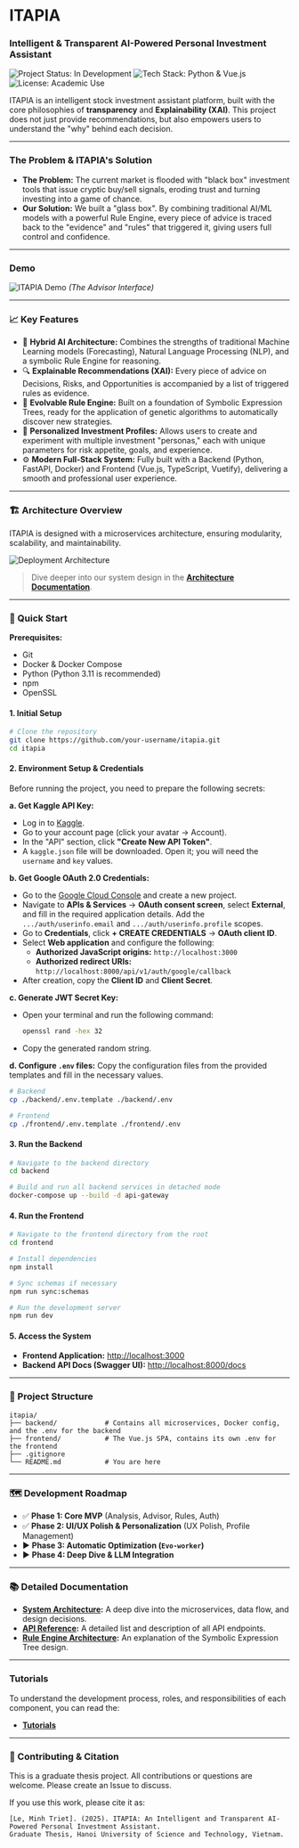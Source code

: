 # ITAPIA
### Intelligent & Transparent AI-Powered Personal Investment Assistant

![Project Status: In Development](https://img.shields.io/badge/status-in_development-yellowgreen) ![Tech Stack: Python & Vue.js](https://img.shields.io/badge/tech-Python|Vue.js|FastAPI|ScikitLearn|BERT|TALib-blue) ![License: Academic Use](https://img.shields.io/badge/license-Academic_Use-lightgrey)

ITAPIA is an intelligent stock investment assistant platform, built with the core philosophies of **transparency** and **Explainability (XAI)**. This project does not just provide recommendations, but also empowers users to understand the "why" behind each decision.

---

### The Problem & ITAPIA's Solution

*   **The Problem:** The current market is flooded with "black box" investment tools that issue cryptic buy/sell signals, eroding trust and turning investing into a game of chance.
*   **Our Solution:** We built a "glass box". By combining traditional AI/ML models with a powerful Rule Engine, every piece of advice is traced back to the "evidence" and "rules" that triggered it, giving users full control and confidence.

---

### Demo
<!-- Insert screenshot or GIF demo here -->
![ITAPIA Demo](./doc/public/itapia-demo.gif)
*(The Advisor Interface)*

---

### 📈 Key Features

*   🧠 **Hybrid AI Architecture:** Combines the strengths of traditional Machine Learning models (Forecasting), Natural Language Processing (NLP), and a symbolic Rule Engine for reasoning.
*   🔍 **Explainable Recommendations (XAI):** Every piece of advice on Decisions, Risks, and Opportunities is accompanied by a list of triggered rules as evidence.
*   🧬 **Evolvable Rule Engine:** Built on a foundation of Symbolic Expression Trees, ready for the application of genetic algorithms to automatically discover new strategies.
*   👤 **Personalized Investment Profiles:** Allows users to create and experiment with multiple investment "personas," each with unique parameters for risk appetite, goals, and experience.
*   ⚙️ **Modern Full-Stack System:** Fully built with a Backend (Python, FastAPI, Docker) and Frontend (Vue.js, TypeScript, Vuetify), delivering a smooth and professional user experience.

---

### 🏗️ Architecture Overview

ITAPIA is designed with a microservices architecture, ensuring modularity, scalability, and maintainability.

![Deployment Architecture](./doc/diagram/UML-deployment.png)

> Dive deeper into our system design in the **[Architecture Documentation](./doc/public/itapia-mvp-v1.0.md)**.

---

### 🚀 Quick Start

**Prerequisites:**
*   Git
*   Docker & Docker Compose
*   Python (Python 3.11 is recommended)
*   npm
*   OpenSSL

#### 1. Initial Setup

```bash
# Clone the repository
git clone https://github.com/your-username/itapia.git
cd itapia
```

#### 2. Environment Setup & Credentials

Before running the project, you need to prepare the following secrets:

**a. Get Kaggle API Key:**
*   Log in to [Kaggle](https://www.kaggle.com/).
*   Go to your account page (click your avatar -> Account).
*   In the "API" section, click **"Create New API Token"**.
*   A `kaggle.json` file will be downloaded. Open it; you will need the `username` and `key` values.

**b. Get Google OAuth 2.0 Credentials:**
*   Go to the [Google Cloud Console](https://console.cloud.google.com/) and create a new project.
*   Navigate to **APIs & Services** -> **OAuth consent screen**, select **External**, and fill in the required application details. Add the `.../auth/userinfo.email` and `.../auth/userinfo.profile` scopes.
*   Go to **Credentials**, click **+ CREATE CREDENTIALS** -> **OAuth client ID**.
*   Select **Web application** and configure the following:
    *   **Authorized JavaScript origins:** `http://localhost:3000`
    *   **Authorized redirect URIs:** `http://localhost:8000/api/v1/auth/google/callback`
*   After creation, copy the **Client ID** and **Client Secret**.

**c. Generate JWT Secret Key:**
*   Open your terminal and run the following command:
    ```bash
    openssl rand -hex 32
    ```
*   Copy the generated random string.

**d. Configure `.env` files:**
Copy the configuration files from the provided templates and fill in the necessary values.
```bash
# Backend
cp ./backend/.env.template ./backend/.env

# Frontend
cp ./frontend/.env.template ./frontend/.env
```

#### 3. Run the Backend

```bash
# Navigate to the backend directory
cd backend

# Build and run all backend services in detached mode
docker-compose up --build -d api-gateway
```

#### 4. Run the Frontend

```bash
# Navigate to the frontend directory from the root
cd frontend

# Install dependencies
npm install

# Sync schemas if necessary
npm run sync:schemas

# Run the development server
npm run dev
```

#### 5. Access the System
*   **Frontend Application:** [http://localhost:3000](http://localhost:3000)
*   **Backend API Docs (Swagger UI):** [http://localhost:8000/docs](http://localhost:8000/docs)

---

### 📁 Project Structure

```
itapia/
├── backend/            # Contains all microservices, Docker config, and the .env for the backend
├── frontend/           # The Vue.js SPA, contains its own .env for the frontend
├── .gitignore
└── README.md           # You are here
```

---

### 🗺️ Development Roadmap

-   ✅ **Phase 1: Core MVP** (Analysis, Advisor, Rules, Auth)
-   ✅ **Phase 2: UI/UX Polish & Personalization** (UX Polish, Profile Management)
-   ▶️ **Phase 3: Automatic Optimization (`Evo-worker`)**
-   ▶️ **Phase 4: Deep Dive & LLM Integration**

---

### 📚 Detailed Documentation

*   **[System Architecture](./doc/public/itapia-mv-p-v1.0.md):** A deep dive into the microservices, data flow, and design decisions.
*   **[API Reference](./doc/public/API-doc-v1.pdf):** A detailed list and description of all API endpoints.
*   **[Rule Engine Architecture](./doc/public/rule-architecture.pdf):** An explanation of the Symbolic Expression Tree design.

---

### Tutorials
To understand the development process, roles, and responsibilities of each component, you can read the:
*   **[Tutorials](./doc/tutorials/index.md)**


---

### 🤝 Contributing & Citation

This is a graduate thesis project. All contributions or questions are welcome. Please create an Issue to discuss.

If you use this work, please cite it as:
```
[Le, Minh Triet]. (2025). ITAPIA: An Intelligent and Transparent AI-Powered Personal Investment Assistant. 
Graduate Thesis, Hanoi University of Science and Technology, Vietnam.
```